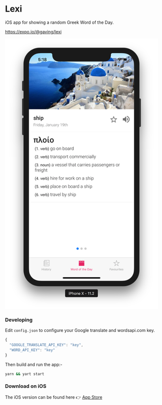 # Lexi

iOS app for showing a random Greek Word of the Day.

https://expo.io/@gaving/lexi

[![](site/1.png)](site/1.png)

### Developing

Edit `config.json` to configure your Google translate and wordsapi.com key.

```js
{
  "GOOGLE_TRANSLATE_API_KEY": "key",
  "WORD_API_KEY": "key"
}
```

Then build and run the app:-

```bash
yarn && yart start
```

### Download on iOS

The iOS version can be found here 👉 [App Store](https://itunes.apple.com/us/app/lexi-greek-word-of-the-day/id1299483660?ls=1&mt=8)
